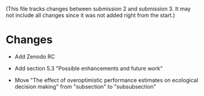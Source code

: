 (This file tracks changes between submission 2 and submission 3. It may not include all changes since it was not added right from the start.)

# Changes

- Add Zenodo RC

- Add section 5.3 "Possible enhancements and future work"

- Move "The effect of overoptimistic performance estimates on ecological decision making" from "subsection" to "subsubsection"